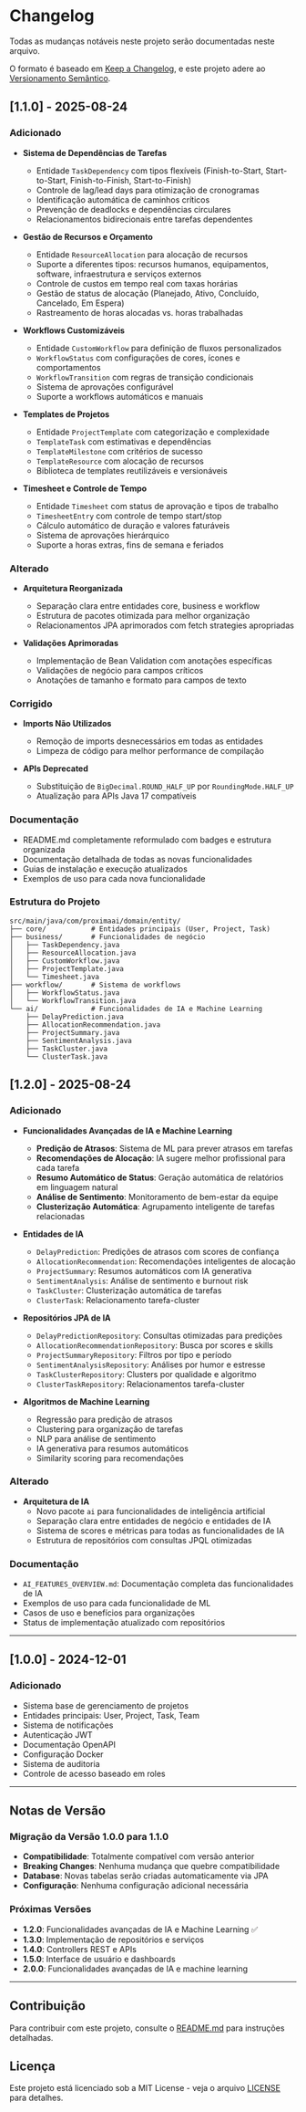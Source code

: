 # **Changelog**

Todas as mudanças notáveis neste projeto serão documentadas neste arquivo.

O formato é baseado em [Keep a Changelog](https://keepachangelog.com/pt-BR/1.0.0/),
e este projeto adere ao [Versionamento Semântico](https://semver.org/lang/pt-BR/).

## [1.1.0] - 2025-08-24

### **Adicionado**
- **Sistema de Dependências de Tarefas**
  - Entidade `TaskDependency` com tipos flexíveis (Finish-to-Start, Start-to-Start, Finish-to-Finish, Start-to-Finish)
  - Controle de lag/lead days para otimização de cronogramas
  - Identificação automática de caminhos críticos
  - Prevenção de deadlocks e dependências circulares
  - Relacionamentos bidirecionais entre tarefas dependentes

- **Gestão de Recursos e Orçamento**
  - Entidade `ResourceAllocation` para alocação de recursos
  - Suporte a diferentes tipos: recursos humanos, equipamentos, software, infraestrutura e serviços externos
  - Controle de custos em tempo real com taxas horárias
  - Gestão de status de alocação (Planejado, Ativo, Concluído, Cancelado, Em Espera)
  - Rastreamento de horas alocadas vs. horas trabalhadas

- **Workflows Customizáveis**
  - Entidade `CustomWorkflow` para definição de fluxos personalizados
  - `WorkflowStatus` com configurações de cores, ícones e comportamentos
  - `WorkflowTransition` com regras de transição condicionais
  - Sistema de aprovações configurável
  - Suporte a workflows automáticos e manuais

- **Templates de Projetos**
  - Entidade `ProjectTemplate` com categorização e complexidade
  - `TemplateTask` com estimativas e dependências
  - `TemplateMilestone` com critérios de sucesso
  - `TemplateResource` com alocação de recursos
  - Biblioteca de templates reutilizáveis e versionáveis

- **Timesheet e Controle de Tempo**
  - Entidade `Timesheet` com status de aprovação e tipos de trabalho
  - `TimesheetEntry` com controle de tempo start/stop
  - Cálculo automático de duração e valores faturáveis
  - Sistema de aprovações hierárquico
  - Suporte a horas extras, fins de semana e feriados

### **Alterado**
- **Arquitetura Reorganizada**
  - Separação clara entre entidades core, business e workflow
  - Estrutura de pacotes otimizada para melhor organização
  - Relacionamentos JPA aprimorados com fetch strategies apropriadas

- **Validações Aprimoradas**
  - Implementação de Bean Validation com anotações específicas
  - Validações de negócio para campos críticos
  - Anotações de tamanho e formato para campos de texto

### **Corrigido**
- **Imports Não Utilizados**
  - Remoção de imports desnecessários em todas as entidades
  - Limpeza de código para melhor performance de compilação

- **APIs Deprecated**
  - Substituição de `BigDecimal.ROUND_HALF_UP` por `RoundingMode.HALF_UP`
  - Atualização para APIs Java 17 compatíveis

### **Documentação**
- README.md completamente reformulado com badges e estrutura organizada
- Documentação detalhada de todas as novas funcionalidades
- Guias de instalação e execução atualizados
- Exemplos de uso para cada nova funcionalidade

### **Estrutura do Projeto**
```
src/main/java/com/proximaai/domain/entity/
├── core/           # Entidades principais (User, Project, Task)
├── business/       # Funcionalidades de negócio
│   ├── TaskDependency.java
│   ├── ResourceAllocation.java
│   ├── CustomWorkflow.java
│   ├── ProjectTemplate.java
│   └── Timesheet.java
├── workflow/       # Sistema de workflows
│   ├── WorkflowStatus.java
│   └── WorkflowTransition.java
└── ai/             # Funcionalidades de IA e Machine Learning
    ├── DelayPrediction.java
    ├── AllocationRecommendation.java
    ├── ProjectSummary.java
    ├── SentimentAnalysis.java
    ├── TaskCluster.java
    └── ClusterTask.java
```

## [1.2.0] - 2025-08-24

### **Adicionado**
- **Funcionalidades Avançadas de IA e Machine Learning**
  - **Predição de Atrasos**: Sistema de ML para prever atrasos em tarefas
  - **Recomendações de Alocação**: IA sugere melhor profissional para cada tarefa
  - **Resumo Automático de Status**: Geração automática de relatórios em linguagem natural
  - **Análise de Sentimento**: Monitoramento de bem-estar da equipe
  - **Clusterização Automática**: Agrupamento inteligente de tarefas relacionadas

- **Entidades de IA**
  - `DelayPrediction`: Predições de atrasos com scores de confiança
  - `AllocationRecommendation`: Recomendações inteligentes de alocação
  - `ProjectSummary`: Resumos automáticos com IA generativa
  - `SentimentAnalysis`: Análise de sentimento e burnout risk
  - `TaskCluster`: Clusterização automática de tarefas
  - `ClusterTask`: Relacionamento tarefa-cluster

- **Repositórios JPA de IA**
  - `DelayPredictionRepository`: Consultas otimizadas para predições
  - `AllocationRecommendationRepository`: Busca por scores e skills
  - `ProjectSummaryRepository`: Filtros por tipo e período
  - `SentimentAnalysisRepository`: Análises por humor e estresse
  - `TaskClusterRepository`: Clusters por qualidade e algoritmo
  - `ClusterTaskRepository`: Relacionamentos tarefa-cluster

- **Algoritmos de Machine Learning**
  - Regressão para predição de atrasos
  - Clustering para organização de tarefas
  - NLP para análise de sentimento
  - IA generativa para resumos automáticos
  - Similarity scoring para recomendações

### **Alterado**
- **Arquitetura de IA**
  - Novo pacote `ai` para funcionalidades de inteligência artificial
  - Separação clara entre entidades de negócio e entidades de IA
  - Sistema de scores e métricas para todas as funcionalidades de IA
  - Estrutura de repositórios com consultas JPQL otimizadas

### **Documentação**
- `AI_FEATURES_OVERVIEW.md`: Documentação completa das funcionalidades de IA
- Exemplos de uso para cada funcionalidade de ML
- Casos de uso e benefícios para organizações
- Status de implementação atualizado com repositórios

---

## [1.0.0] - 2024-12-01

### **Adicionado**
- Sistema base de gerenciamento de projetos
- Entidades principais: User, Project, Task, Team
- Sistema de notificações
- Autenticação JWT
- Documentação OpenAPI
- Configuração Docker
- Sistema de auditoria
- Controle de acesso baseado em roles

---

##  Notas de Versão

### **Migração da Versão 1.0.0 para 1.1.0**
- **Compatibilidade**: Totalmente compatível com versão anterior
- **Breaking Changes**: Nenhuma mudança que quebre compatibilidade
- **Database**: Novas tabelas serão criadas automaticamente via JPA
- **Configuração**: Nenhuma configuração adicional necessária

### **Próximas Versões**
- **1.2.0**: Funcionalidades avançadas de IA e Machine Learning ✅
- **1.3.0**: Implementação de repositórios e serviços
- **1.4.0**: Controllers REST e APIs
- **1.5.0**: Interface de usuário e dashboards
- **2.0.0**: Funcionalidades avançadas de IA e machine learning

---

##  Contribuição

Para contribuir com este projeto, consulte o [README.md](README.md) para instruções detalhadas.

##  Licença

Este projeto está licenciado sob a MIT License - veja o arquivo [LICENSE](LICENSE) para detalhes.
